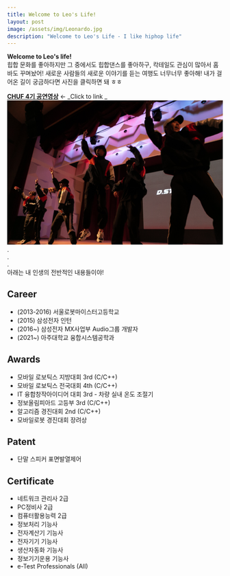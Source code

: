 ```yaml
---
title: Welcome to Leo's Life!
layout: post
image: /assets/img/Leonardo.jpg
description: "Welcome to Leo's Life - I like hiphop life"
---
```


**Welcome to Leo's life!**   
힙합 문화를 좋아하지만 그 중에서도 힙합댄스를 좋아하구, 칵테일도 관심이 많아서 홈바도 꾸며놨어!
새로운 사람들의 새로운 이야기를 듣는 여행도 너무너무 좋아해!
내가 걸어온 길이 궁금하다면 사진을 클릭하면 돼 ㅎㅎ


[**CHUF 4기 공연영상**](https://www.youtube.com/watch?v=SV-xumG8F1g"필수시청") ← _Click to link _
[![CHUF](/assets/img/CHUF4.jpg)](https://www.youtube.com/watch?v=SV-xumG8F1g)
.    
.    
.  
아래는 내 인생의 전반적인 내용들이야!


## Career
- (2013-2016) 서울로봇마이스터고등학교
- (2015) 삼성전자 인턴
- (2016~) 삼성전자 MX사업부 Audio그룹 개발자
- (2021~) 아주대학교 융합시스템공학과

## Awards
- 모바일 로보틱스 지방대회 3rd (C/C++)
- 모바일 로보틱스 전국대회 4th (C/C++)
- IT 융합창작아이디어 대회 3rd - 차량 실내 온도 조절기
- 정보올림피아드 고등부 3rd (C/C++)
- 알고리즘 경진대회 2nd (C/C++)
- 모바일로봇 경진대회 장려상

## Patent
- 단말 스피커 표면발열제어

## Certificate
- 네트워크 관리사 2급
- PC정비사 2급
- 컴퓨터활용능력 2급
- 정보처리 기능사
- 전자계산기 기능사
- 전자기기 기능사
- 생산자동화 기능사
- 정보기기운용 기능사
- e-Test Professionals (All)
